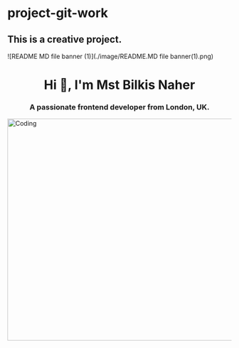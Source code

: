 # project-git-work
## This is a creative project. 

![README MD file banner (1)](./image/README.MD file banner(1).png)
<h1 align="center">Hi 👋, I'm Mst Bilkis Naher</h1>
<h3 align="center">A passionate frontend developer from London, UK.</h3>
<img align="rcenter" alt="Coding" height="500" width="900" src="https://media.tenor.com/UrnPTaqPEzkAAAAe/developer.png">
